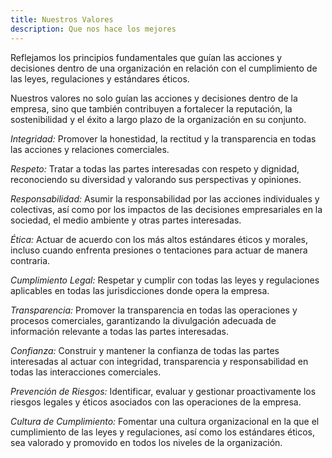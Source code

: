 ```yaml
---
title: Nuestros Valores
description: Que nos hace los mejores
---
```


Reflejamos los principios fundamentales que guían las acciones y decisiones dentro de una organización en relación con el cumplimiento de las leyes, regulaciones y estándares éticos. 

Nuestros valores no solo guían las acciones y decisiones dentro de la empresa, sino que también contribuyen a fortalecer la reputación, la sostenibilidad y el éxito a largo plazo de la organización en su conjunto.

*Integridad:* Promover la honestidad, la rectitud y la transparencia en todas las acciones y relaciones comerciales.

*Respeto:* Tratar a todas las partes interesadas con respeto y dignidad, reconociendo su diversidad y valorando sus perspectivas y opiniones.

*Responsabilidad:* Asumir la responsabilidad por las acciones individuales y colectivas, así como por los impactos de las decisiones empresariales en la sociedad, el medio ambiente y otras partes interesadas.

*Ética:* Actuar de acuerdo con los más altos estándares éticos y morales, incluso cuando enfrenta presiones o tentaciones para actuar de manera contraria.

*Cumplimiento Legal:* Respetar y cumplir con todas las leyes y regulaciones aplicables en todas las jurisdicciones donde opera la empresa.

*Transparencia:* Promover la transparencia en todas las operaciones y procesos comerciales, garantizando la divulgación adecuada de información relevante a todas las partes interesadas.

*Confianza:* Construir y mantener la confianza de todas las partes interesadas al actuar con integridad, transparencia y responsabilidad en todas las interacciones comerciales.

*Prevención de Riesgos:* Identificar, evaluar y gestionar proactivamente los riesgos legales y éticos asociados con las operaciones de la empresa.

*Cultura de Cumplimiento:* Fomentar una cultura organizacional en la que el cumplimiento de las leyes y regulaciones, así como los estándares éticos, sea valorado y promovido en todos los niveles de la organización.
